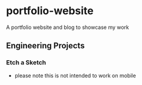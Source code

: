 # portfolio-website

A portfolio website and blog to showcase my work


## Engineering Projects

### Etch a Sketch
- please note this is not intended to work on mobile

